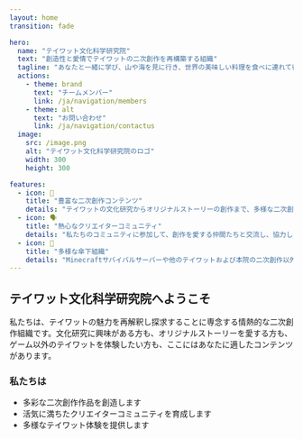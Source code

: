 ```yaml
---
layout: home
transition: fade

hero:
  name: "テイワット文化科学研究院"
  text: "創造性と愛情でテイワットの二次創作を再構築する組織"
  tagline: "あなたと一緒に学び、山や海を見に行き、世界の美味しい料理を食べに連れて行きます"
  actions:
    - theme: brand
      text: "チームメンバー"
      link: /ja/navigation/members
    - theme: alt
      text: "お問い合わせ"
      link: /ja/navigation/contactus
  image:
    src: /image.png
    alt: "テイワット文化科学研究院のロゴ"
    width: 300
    height: 300

features:
  - icon: 🌟
    title: "豊富な二次創作コンテンツ"
    details: "テイワットの文化研究からオリジナルストーリーの創作まで、多様な二次創作作品をお届けします。"
  - icon: 🗣️
    title: "熱心なクリエイターコミュニティ"
    details: "私たちのコミュニティに参加して、創作を愛する仲間たちと交流し、協力し、インスピレーションを共有しましょう。"
  - icon: 🏰
    title: "多様な傘下組織"
    details: "Minecraftサバイバルサーバーや他のテイワットおよび本院の二次創作以外のコンテンツを通じて、旅人に多様なゲーム外体験を提供します。"
---
```


## テイワット文化科学研究院へようこそ

私たちは、テイワットの魅力を再解釈し探求することに専念する情熱的な二次創作組織です。文化研究に興味がある方も、オリジナルストーリーを愛する方も、ゲーム以外のテイワットを体験したい方も、ここにはあなたに適したコンテンツがあります。

### 私たちは

- 多彩な二次創作作品を創造します
- 活気に満ちたクリエイターコミュニティを育成します
- 多様なテイワット体験を提供します

